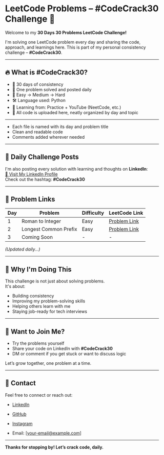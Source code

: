 # LeetCode Problems – #CodeCrack30 Challenge 🚀

Welcome to my **30 Days 30 Problems LeetCode Challenge!**

I'm solving one LeetCode problem every day and sharing the code, approach, and learnings here. This is part of my personal consistency challenge – **#CodeCrack30**.

---

## 🔥 What is #CodeCrack30?

- 📅 30 days of consistency  
- 🧠 One problem solved and posted daily  
- 🚀 Easy → Medium → Hard  
- 🛠️ Language used: Python  
- 📖 Learning from: Practice + YouTube (NeetCode, etc.)  
- 🧩 All code is uploaded here, neatly organized by day and topic

---

- Each file is named with its day and problem title
- Clean and readable code
- Comments added wherever needed

---

## 🔗 Daily Challenge Posts

I'm also posting every solution with learning and thoughts on **LinkedIn**:  
[🔗 Visit My LinkedIn Profile](https://www.linkedin.com/in/manikandan306)  
Check out the hashtag: **#CodeCrack30**

---

## 📌 Problem Links

| Day | Problem | Difficulty | LeetCode Link |
|-----|---------|------------|---------------|
| 1   | Roman to Integer | Easy | [Problem Link](https://leetcode.com/problems/roman-to-integer) |
| 2   | Longest Common Prefix | Easy | [Problem Link](https://leetcode.com/problems/longest-common-prefix) |
| 3   | Coming Soon | - | - |

_(Updated daily...)_

---

## 🧠 Why I'm Doing This

This challenge is not just about solving problems.  
It's about:
- Building consistency
- Improving my problem-solving skills
- Helping others learn with me
- Staying job-ready for tech interviews

---

## 🤝 Want to Join Me?

- Try the problems yourself
- Share your code on LinkedIn with **#CodeCrack30**
- DM or comment if you get stuck or want to discuss logic

Let’s grow together, one problem at a time.

---

## 🌱 Contact

Feel free to connect or reach out:

- [LinkedIn](https://www.linkedin.com/in/manikandan306)
- [GitHub](https://github.com/Manikandan306)
- [Instagram](https://www.instagram.com/karna_editor_)


- Email: [your-email@example.com]

---

**Thanks for stopping by! Let’s crack code, daily.**
